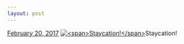```yaml
---
layout: post
---
```


<p>
  <time><a href="/608">February 20, 2017</a></time>
  <a href="/608"><img src="{{ site.assets_url }}/608-640.jpg" srcset="{{ site.assets_url }}/608-320.jpg 320w, {{ site.assets_url }}/608-640.jpg 640w, {{ site.assets_url }}/608-960.jpg 960w, {{ site.assets_url }}/608-1280.jpg 1280w" sizes="(min-width: 700px) 50vw, calc(100vw - 2rem)" alt="<span>Staycation!</span>" /></a><span>Staycation!</span>
</p>
